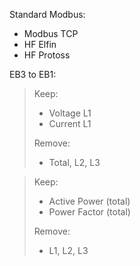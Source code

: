 Standard Modbus:

- Modbus TCP
- HF Elfin
- HF Protoss

EB3 to EB1:

>Keep:
>- Voltage L1
>- Current L1
>
>Remove:
>- Total, L2, L3

>Keep:
>- Active Power (total)
>- Power Factor (total)
>
>Remove:
>- L1, L2, L3
